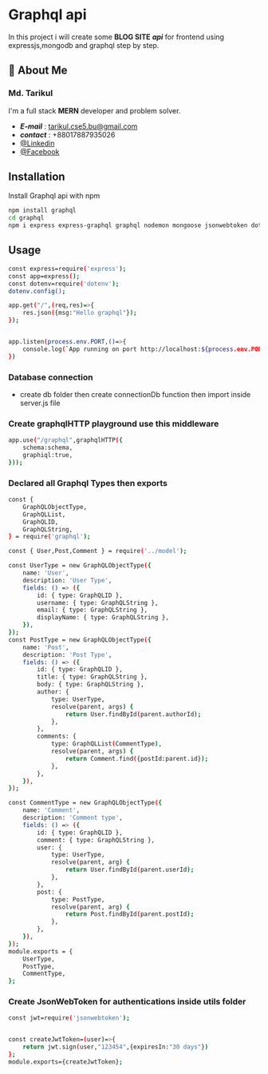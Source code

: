 # Graphql api

In this project i will create some **BLOG SITE** **_api_** for frontend using expressjs,mongodb and graphql step by step.

 ## 🚀 About Me
### Md. Tarikul
I'm a full stack **MERN** developer and problem solver.
- ***E-mail*** : tarikul.cse5.bu@gmail.com
- ***contact*** : +88017887935026
- [@Linkedin](https://www.linkedin.com/in/tarikul-islam-2100841ab/)
- [@Facebook](https://www.facebook.com/tarikulcse001)

## Installation

Install Graphql api with npm

```bash
npm install graphql
cd graphql
npm i express express-graphql graphql nodemon mongoose jsonwebtoken dotenv
```
## Usage

```bash
const express=require('express');
const app=express();
const dotenv=require('dotenv');
dotenv.config();

app.get("/",(req,res)=>{
    res.json({msg:"Hello graphql"});
});


app.listen(process.env.PORT,()=>{
    console.log(`App running on port http://localhost:${process.env.PORT}/`);
})

```

### Database connection
- create db folder then create connectionDb function then import inside server.js file
 

 ### Create graphqlHTTP playground use this middleware
```bash
app.use("/graphql",graphqlHTTP({
    schema:schema,
    graphiql:true,
}));
```
 ### Declared all Graphql Types then exports
```bash
const {
	GraphQLObjectType,
	GraphQLList,
	GraphQLID,
	GraphQLString,
} = require('graphql');

const { User,Post,Comment } = require('../model');

const UserType = new GraphQLObjectType({
	name: 'User',
	description: 'User Type',
	fields: () => ({
		id: { type: GraphQLID },
		username: { type: GraphQLString },
		email: { type: GraphQLString },
		displayName: { type: GraphQLString },
	}),
});
const PostType = new GraphQLObjectType({
	name: 'Post',
	description: 'Post Type',
	fields: () => ({
		id: { type: GraphQLID },
		title: { type: GraphQLString },
		body: { type: GraphQLString },
		author: {
			type: UserType,
			resolve(parent, args) {
				return User.findById(parent.authorId);
			},
		},
		comments: {
			type: GraphQLList(CommentType),
			resolve(parent, args) {
				return Comment.find({postId:parent.id});
			},
		},
	}),
});

const CommentType = new GraphQLObjectType({
	name: 'Comment',
	description: 'Comment type',
	fields: () => ({
		id: { type: GraphQLID },
		comment: { type: GraphQLString },
		user: {
			type: UserType,
			resolve(parent, arg) {
				return User.findById(parent.userId);
			},
		},
		post: {
			type: PostType,
			resolve(parent, arg) {
				return Post.findById(parent.postId);
			},
		},
	}),
});
module.exports = {
	UserType,
	PostType,
	CommentType,
};

```

 ### Create JsonWebToken for authentications inside  utils folder
```bash
const jwt=require('jsonwebtoken');


const createJwtToken=(user)=>{
    return jwt.sign(user,"123454",{expiresIn:"30 days"})
};
module.exports={createJwtToken};
```
